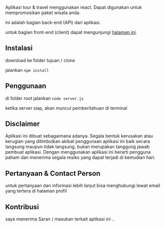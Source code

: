 Aplikasi tour & travel menggunakan react. Dapat digunakan untuk mempromosikan paket wisata anda.

ini adalah bagian back-end (API) dari aplikasi.

untuk bagian front-end (client) dapat mengunjungi [halaman ini](https://github.com/freddy-ajaxp/DW17XYJUB_dewe_tour).


## Instalasi
download ke folder tujuan / clone

jalankan `npm install`

## Penggunaan
di folder root jalankan `node server.js`

ketika server siap, akan muncul pemberitahuan di terminal

## Disclaimer
Aplikasi ini dibuat sebagaimana adanya. Segala bentuk kerusakan atau kerugian yang ditimbulkan akibat penggunaan aplikasi ini baik secara langsung maupun tidak langsung, bukan merupakan tanggung jawab pembuat aplikasi. Dengan menggunakan aplikasi ini berarti pengguna paham dan menerima segala resiko yang dapat terjadi di kemudian hari.

## Pertanyaan & Contact Person
untuk pertanyaan dan informasi lebih lanjut bisa menghubungi lewat email yang tertera di halaman profil

## Kontribusi
saya menerima Saran / masukan terkait aplikasi ini ..
